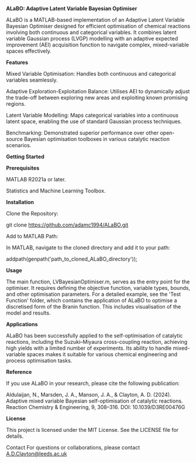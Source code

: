 **ALaBO: Adaptive Latent Variable Bayesian Optimiser**

ALaBO is a MATLAB-based implementation of an Adaptive Latent Variable Bayesian Optimiser designed for efficient optimisation of chemical reactions involving both continuous and categorical variables. 
It combines latent variable Gaussian process (LVGP) modelling with an adaptive expected improvement (AEI) acquisition function to navigate complex, mixed-variable spaces effectively.

**Features**

Mixed Variable Optimisation: Handles both continuous and categorical variables seamlessly.

Adaptive Exploration-Exploitation Balance: Utilises AEI to dynamically adjust the trade-off between exploring new areas and exploiting known promising regions.

Latent Variable Modelling: Maps categorical variables into a continuous latent space, enabling the use of standard Gaussian process techniques.

Benchmarking: Demonstrated superior performance over other open-source Bayesian optimisation toolboxes in various catalytic reaction scenarios.

**Getting Started**

**Prerequisites**

MATLAB R2021a or later.

Statistics and Machine Learning Toolbox.

**Installation**

Clone the Repository:

git clone https://github.com/adamc1994/ALaBO.git

Add to MATLAB Path:

In MATLAB, navigate to the cloned directory and add it to your path:

addpath(genpath('path_to_cloned_ALaBO_directory'));

**Usage**

The main function, LVBayesianOptimiser.m, serves as the entry point for the optimiser. It requires defining the objective function, variable types, bounds, and other optimisation parameters.
For a detailed example, see the 'Test Function' folder, which contains the application of ALaBO to optimise a discretised form of the Branin function. This includes visualisation of the model and results. 

**Applications**

ALaBO has been successfully applied to the self-optimisation of catalytic reactions, including the Suzuki–Miyaura cross-coupling reaction, achieving high yields with a limited number of experiments. 
Its ability to handle mixed-variable spaces makes it suitable for various chemical engineering and process optimisation tasks.

**Reference**

If you use ALaBO in your research, please cite the following publication:

Aldulaijan, N., Marsden, J. A., Manson, J. A., & Clayton, A. D. (2024). Adaptive mixed variable Bayesian self-optimisation of catalytic reactions. Reaction Chemistry & Engineering, 9, 308–316. DOI: 10.1039/D3RE00476G

**License**

This project is licensed under the MIT License. See the LICENSE file for details.

Contact
For questions or collaborations, please contact A.D.Clayton@leeds.ac.uk

